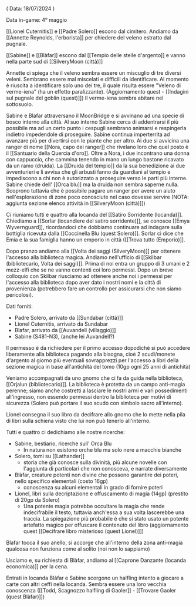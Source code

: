 ( Data: 18/07/2024 )

Data in-game: 4° maggio

[[Lionel Cuternitis]] e [[Padre Solero]] escono dal cimitero.
Andiamo da [[Annette Reynolds, l'erborista]] per chiedere del veleno estratto dal pugnale.

[[Sabine]] e [[Blàfar]] escono dal [[Tempio delle stelle d'argento]] e vanno nella parte sud di [[SilveryMoon (città)]]

Annette ci spiega che il veleno sembra essere un miscuglio di tre diversi veleni. Sembrano essere mal miscelati e difficili da identificare.
Al momento è riuscita a identificare solo uno dei tre, il quale risulta essere "Veleno di verme-iena" (ha un effetto paralizzante). (Aggiornamento quest - [[Indagini sul pugnale del goblin (quest)]])
Il verme-iena sembra abitare nel sottosuolo.

Sabine e Blafar attraversano il MoonBridge e si avvinano ad una specie di bosco interno alla città. Al suo interno Sabine cerca di addentrarsi il più possibile ma ad un certo punto i cespugli sembrano animarsi e respingerla indietro impedendole di proseguire. Sabine continua imperterrita ad avanzare più per divertirsi con le piante che per altro. Ai due si avvicina una ranger di nome [[Nora, capo dei ranger]] che rivelano loro che quel posto è il [[Santuario della Quercia d'oro]]. 
Oltre a Nora, i due incontrano una donna con cappuccio, che cammina tenendo in mano un lungo bastone ricavato da un ramo (druida).
La [[Druida del tempio]] da la sua benedizione ai due avventurieri e li avvisa che gli arbusti fanno da guardiani al tempio e impediscono a chi non è autorizzato a proseguire verso le parti più interne.
Sabine chiede dell' [[Orca blu]] ma la druida non sembra saperne nulla.
Scoprono tuttavia che è possibile pagare un ranger per avere un aiuto nell'esplorazione di zone poco conosciute nel caso dovesse servire
(NOTA: aggiunta sezione elenco attività in [[SilveryMoon (città)]])

Ci riuniamo tutti e quattro alla locanda del [[Satiro Sorridente (locanda)]].
Chiediamo a [[Sorlar (locandiere del satiro sorridente)]], se conosce [[Emya Wyvernguard]], ricordandoci che dobbiamo continuare ad indagare sulla bottiglia ricevuta dalla [[Coccinella Blu (quest Solero)]].
Sorlar ci dice che Emia e la sua famiglia hanno un emporio in città ([[Trova tutto (Emporio)]]. 

Dopo pranzo andiamo alla [[Volta dei saggi (SilveryMoon)]] per ottenere l'accesso alla biblioteca magica.
Andiamo nell'ufficio di [[Skilbar (bibliotecario, Volta dei saggi)]]. Prima di noi entra un gruppo di 3 umani e 2 mezz-elfi che se ne vanno contenti coi loro permessi.
Dopo un breve colloquio con Skilbar riusciamo ad ottenere anche noi i permessi per l'accesso alla biblioteca dopo aver dato i nostri nomi e la città di provenienza (potrebbero fare un controllo per assicurarsi che non siamo pericolosi).

Dati forniti:
- Padre Solero, arrivato da [[Sundabar (città)]]
- Lionel Cuternitis, arrivato da Sundabar
- Blafar, arrivato da [[Auvandell (villaggio)]]
- Sabine (S481-N3), (anche lei Auvandell?)

Il permesso è da richiedere per il primo accesso dopodiché si può accedere liberamente alla biblioteca pagando alla bisogna, cioè 2 scudi/monete d'argento al giorno più eventuali sovrapprezzi per l'accesso a libri della sezione magica in base all'antichità del tomo (10gp ogni 25 anni di antichità) 

Veniamo accompagnati da uno gnomo che ci fa da guida nella biblioteca, [[Orjalun (bibliotecario)]].
La biblioteca è protetta da un campo anti-magia perenne; siamo anche costretti a lasciare le nostri armi e vari possedimenti all'ingresso, non essendo permessi dentro la biblioteca per motivi di sicurezza (Solero può portare il suo scudo con simbolo sacro all'interno).

Lionel consegna il suo libro da decifrare allo gnomo che lo mette nella pila di libri sulla schiena visto che lui non può tenerlo all'interno.

Tutti e quattro ci dedichiamo alle nostre ricerche:
- Sabine, bestiario, ricerche sull' Orca Blu
	- In natura non esistono orche blu ma solo nere a macchie bianche
- Solero, tomi su [[Lathander]]
	- storia che già conosce sulla divinità, più alcune novelle con l'aggiunta di particolari che non conosceva, e narrate diversamente
- Blàfar, creature potenti non divine che possono garantire dei poteri, nello specifico elementali (costo 16gp)
	- conoscenza su alcuni elementali in grado di fornire poteri
- Lionel, libri sulla decriptazione e offuscamento di magia (14gp) (prestito di 20gp da Solero)
	- Una potente magia potrebbe occultare la magia che rende indecifrabile il testo, tuttavia anch'essa a sua volta lascerebbe una traccia. La spiegazione più probabile è che si stato usato un potente artefatto magico per offuscare il contenuto del libro (aggiornamento quest [[Decifrare libro misterioso (quest Lionel)]])

Blafar tocca il suo anello, si accorge che all'interno della zona anti-magia qualcosa non funziona come al solito (noi non lo sappiamo)

Usciamo e, su richiesta di Blàfar, andiamo al [[Caprone Danzante (locanda economica)]] per la cena.

Entrati in locanda Blàfar e Sabine scorgono un halfling intento a giocare a carte con altri ceffi nella locanda. Sembra essere una loro vecchia conoscenza
([[Todd, Scagnozzo halfling di Gaoler]] - [[Trovare Gaoler (quest Blàfar)]])










